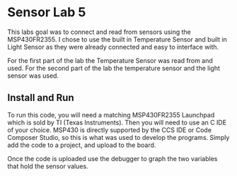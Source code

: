 # Sensor Lab 5
This labs goal was to connect and read from sensors using the MSP430FR2355. I chose to use the built in Temperature Sensor and built in Light Sensor as they were already connected and easy to interface with.

For the first part of the lab the Temperature Sensor was read from and used. For the second part of the lab the temperature sensor and the light sensor was used.


## Install and Run
To run this code, you will need a matching MSP430FR2355 Launchpad which is sold by TI (Texas Instruments). Then you will need to use an C IDE of your choice. MSP430 is directly supported by the CCS IDE or Code Composer Studio, so this is what was used to develop the programs. Simply add the code to a project, and upload to the board. 

Once the code is uploaded use the debugger to graph the two variables that hold the sensor values.
